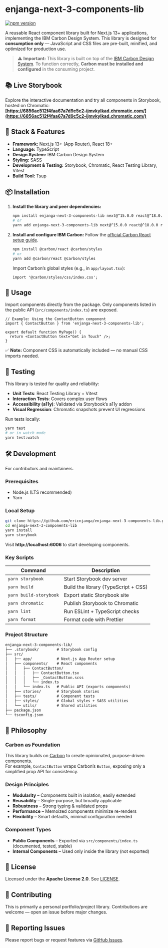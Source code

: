 # enjanga-next-3-components-lib

[![npm version](https://img.shields.io/npm/v/enjanga-next-3-components-lib?color=blue)](https://www.npmjs.com/package/enjanga-next-3-components-lib)

A reusable React component library built for Next.js 13+ applications, implementing the IBM Carbon Design System. This library is designed for **consumption only** — JavaScript and CSS files are pre-built, minified, and optimized for production use.

> ⚠️ **Important:** This library is built on top of the [IBM Carbon Design System](https://carbondesignsystem.com/). To function correctly, **Carbon must be installed and configured** in the consuming project.

## 📚 Live Storybook

Explore the interactive documentation and try all components in Storybook, hosted on Chromatic:  
**[https://6856ac512f4faa67a7d9c5c2-ijmvkylkad.chromatic.com/](https://6856ac512f4faa67a7d9c5c2-ijmvkylkad.chromatic.com/)**

## 🚀 Stack & Features

- **Framework:** Next.js 13+ (App Router), React 18+
- **Language:** TypeScript
- **Design System:** IBM Carbon Design System
- **Styling:** SASS
- **Development & Testing:** Storybook, Chromatic, React Testing Library, Vitest
- **Build Tool:** Tsup

## 📦 Installation

1. **Install the library and peer dependencies:**

   ```bash
   npm install enjanga-next-3-components-lib next@^15.0.0 react@^18.0.0 react-dom@^18.0.0
   # or
   yarn add enjanga-next-3-components-lib next@^15.0.0 react@^18.0.0 react-dom@^18.0.0
   ```

2. **Install and configure IBM Carbon:**
   Follow the [official Carbon React setup guide](https://carbondesignsystem.com/developing/frameworks/react#install).
   ```bash
   npm install @carbon/react @carbon/styles
   # or
   yarn add @carbon/react @carbon/styles
   ```
   Import Carbon’s global styles (e.g., in `app/layout.tsx`):
   ```tsx
   import '@carbon/styles/css/index.css';
   ```

## 🔧 Usage

Import components directly from the package. Only components listed in the public API (`src/components/index.ts`) are exposed.

```tsx
// Example: Using the ContactButton component
import { ContactButton } from 'enjanga-next-3-components-lib';

export default function MyPage() {
  return <ContactButton text="Get in Touch" />;
}
```

✅ **Note:** Component CSS is automatically included — no manual CSS imports needed.

## 🧪 Testing

This library is tested for quality and reliability:

- **Unit Tests**: React Testing Library + Vitest
- **Interaction Tests**: Covers complex user flows
- **Accessibility (a11y)**: Validated via Storybook’s a11y addon
- **Visual Regression**: Chromatic snapshots prevent UI regressions

Run tests locally:

```bash
yarn test
# or in watch mode
yarn test:watch
```

## 🛠 Development

For contributors and maintainers.

### Prerequisites

- Node.js (LTS recommended)
- Yarn

### Local Setup

```bash
git clone https://github.com/ericnjanga/enjanga-next-3-components-lib.git
cd enjanga-next-3-components-lib
yarn install
yarn storybook
```

Visit **http://localhost:6006** to start developing components.

### Key Scripts

| Command                | Description                          |
| ---------------------- | ------------------------------------ |
| `yarn storybook`       | Start Storybook dev server           |
| `yarn build`           | Build the library (TypeScript + CSS) |
| `yarn build-storybook` | Export static Storybook site         |
| `yarn chromatic`       | Publish Storybook to Chromatic       |
| `yarn lint`            | Run ESLint + TypeScript checks       |
| `yarn format`          | Format code with Prettier            |

### Project Structure

```txt
enjanga-next-3-components-lib/
├── .storybook/        # Storybook config
├── src/
│   ├── app/           # Next.js App Router setup
│   ├── components/    # React components
│   │   ├── ContactButton/
│   │   │   ├── ContactButton.tsx
│   │   │   ├── _ContactButton.scss
│   │   │   └── index.ts
│   │   └── index.ts   # Public API (exports components)
│   ├── stories/       # Storybook stories
│   ├── tests/         # Component tests
│   ├── styles/        # Global styles + SASS utilities
│   └── utils/         # Shared utilities
├── package.json
└── tsconfig.json
```

## 🧠 Philosophy

### Carbon as Foundation

This library builds on [Carbon](https://carbondesignsystem.com/) to create opinionated, purpose-driven components.  
For example, `ContactButton` wraps Carbon’s `Button`, exposing only a simplified prop API for consistency.

### Design Principles

- **Modularity** – Components built in isolation, easily extended
- **Reusability** – Single-purpose, but broadly applicable
- **Robustness** – Strong typing & validated props
- **Performance** – Memoized components minimize re-renders
- **Flexibility** – Smart defaults, minimal configuration needed

### Component Types

- **Public Components** – Exported via `src/components/index.ts` (documented, tested, stable)
- **Internal Components** – Used only inside the library (not exported)

## 📄 License

Licensed under the **Apache License 2.0**. See [LICENSE](./LICENSE).

## 🤝 Contributing

This is primarily a personal portfolio/project library. Contributions are welcome — open an issue before major changes.

## 🐛 Reporting Issues

Please report bugs or request features via [GitHub Issues](https://github.com/ericnjanga/enjanga-next-3-components-lib/issues).
